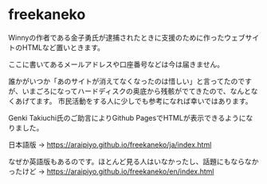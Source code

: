 # freekaneko
Winnyの作者である金子勇氏が逮捕されたときに支援のために作ったウェブサイトのHTMLなど置いときます。

ここに書いてあるメールアドレスや口座番号などは今は届きません。

誰かがいつか「あのサイトが消えてなくなったのは惜しい」と言ってたのですが、いまごろになってハードディスクの奥底から残骸がでてきたので、なんとなくあげてます。
市民活動をする人に少しでも参考になれば幸いではあります。

Genki Takiuchi氏のご助言によりGithub PagesでHTMLが表示できるようになりました。

日本語版 → https://araipiyo.github.io/freekaneko/ja/index.html

なぜか英語版もあるのです。ほとんど見る人はいなかったし、話題にもならなかったけど → https://araipiyo.github.io/freekaneko/en/index.html
